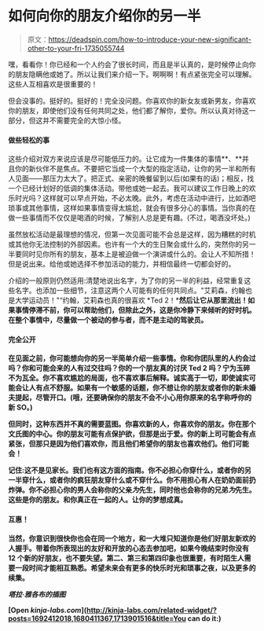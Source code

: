 # 如何向你的朋友介绍你的另一半

> 原文：<https://deadspin.com/how-to-introduce-your-new-significant-other-to-your-fri-1735055744>

嘿，看看你！你已经和一个人约会了很长时间，而且是半认真的，是时候停止向你的朋友隐瞒他或她了。所以让我们来介绍一下。啊啊啊！有点紧张完全可以理解。这些人互相喜欢是很重要的！



但会没事的。挺好的。挺好的！完全没问题。你喜欢你的新女友或新男友，你喜欢你的朋友，即使他们没有任何共同之处，他们都了解你，爱你。所以认真对待这一部分，但这并不需要完全的大惊小怪。

#### 做些轻松的事

这些介绍对双方来说应该是尽可能低压力的。让它成为一件集体的事情**、**并且你的新伙伴不是焦点。不要把它当成一个大型的指定活动，让你的另一半和所有人见面——那压力太大了。把正式、亲密的晚餐留到以后(如果有的话)；相反，找一个已经计划好的低调的集体活动。带他或她一起去。我可以建议工作日晚上的欢乐时光吗？这样就可以早点开始，不必太晚。此外，考虑在活动中进行，比如酒吧琐事或其他事情，这样如果事情变得太尴尬，就会有很多分心的事情。当你真的在做一些事情而不仅仅是喝酒的时候，了解别人总是更有趣。(不过，喝酒没坏处。)

虽然放松活动是最理想的情况，但第一次见面可能不会总是这样，因为糟糕的时机或其他你无法控制的外部因素。也许有一个大的生日聚会或什么的，突然你的另一半要同时见你所有的朋友，基本上是被迫做一个演讲或什么的。会让人不知所措！但是说出来。给他或她选择不参加活动的能力，并相信最终一切都会好的。

介绍的一般原则仍然适用:清楚地说出名字，为了你的另一半的利益，经常重复这些名字。也添加一些细节，注意这两个人可能有的任何共同点。"艾莉森，约翰也是大学运动员！"“约翰，艾莉森也真的很喜欢 *Ted 2！***然后让它从那里流出！如果事情停滞不前，你可以帮助他们，但除此之外，这是你冷静下来倾听的好时机。在整个事情中，尽量做一个被动的参与者，而不是主动的驾驶员。**

#### **完全公开**

**在见面之前，你可能想向你的另一半简单介绍一些事情。你和你团队里的人约会过吗？你和可能会来的人有过交往吗？你的一个朋友真的讨厌 Ted 2 吗？宁为玉碎不为瓦全。你不喜欢尴尬的局面，也不喜欢事后解释。诚实高于一切，即使诚实可能会让人有点不舒服。如果有一个敏感的话题，你不想让你的朋友或者你的新未婚夫提起，尽管开口。(哦，还要确保你的朋友不会不小心用你原来的名字称呼你的新 SO。)**

**但同时，这种东西并不真的需要蓝图。你喜欢新的人，你喜欢你的朋友。你在那个文氏图的中心。你的朋友可能有点保护欲，但那是出于爱。你的新上司可能会有点紧张，但那只是因为他们喜欢你，而且他们希望你的朋友也喜欢他们。他们可能会！**

**记住:这不是见家长。我们也有这方面的指南。你不必担心你穿什么，或者你的另一半穿什么，或者你的疯狂朋友穿什么或不穿什么。你不用担心有人在奶奶面前扔炸弹。你不必担心你的男人会称你的父亲*为*先生，同时他也会称你的兄弟*为*先生。这些是你的朋友。和你真正在一起的人。让你的梦想成真。**

#### **互惠！**

**当然，你意识到很快你也会在同一个地方，和一大堆只知道你是他们好朋友新欢的人握手。带着你所表现出的友好和开放的心态去参加吧，如果今晚结束时你没有 12 个新的好朋友，也不要失望。第二、第三和第四印象也很重要，有时陌生人需要一段时间才能相互熟悉。希望未来会有更多的快乐时光和琐事之夜，以及更多的续集。**

***塔拉·雅各布的插图***

**[Open *kinja-labs.com*](http://kinja-labs.com/related-widget/?posts=1692412018,1680411367,1713901516&title=You can do it:)**